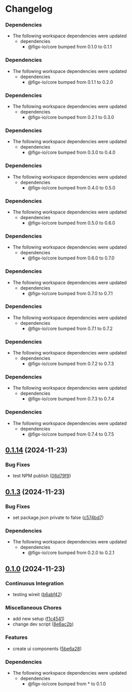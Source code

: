 # Changelog

### Dependencies

* The following workspace dependencies were updated
  * dependencies
    * @figx-io/core bumped from 0.1.0 to 0.1.1

### Dependencies

* The following workspace dependencies were updated
  * dependencies
    * @figx-io/core bumped from 0.1.1 to 0.2.0

### Dependencies

* The following workspace dependencies were updated
  * dependencies
    * @figx-io/core bumped from 0.2.1 to 0.3.0

### Dependencies

* The following workspace dependencies were updated
  * dependencies
    * @figx-io/core bumped from 0.3.0 to 0.4.0

### Dependencies

* The following workspace dependencies were updated
  * dependencies
    * @figx-io/core bumped from 0.4.0 to 0.5.0

### Dependencies

* The following workspace dependencies were updated
  * dependencies
    * @figx-io/core bumped from 0.5.0 to 0.6.0

### Dependencies

* The following workspace dependencies were updated
  * dependencies
    * @figx-io/core bumped from 0.6.0 to 0.7.0

### Dependencies

* The following workspace dependencies were updated
  * dependencies
    * @figx-io/core bumped from 0.7.0 to 0.7.1

### Dependencies

* The following workspace dependencies were updated
  * dependencies
    * @figx-io/core bumped from 0.7.1 to 0.7.2

### Dependencies

* The following workspace dependencies were updated
  * dependencies
    * @figx-io/core bumped from 0.7.2 to 0.7.3

### Dependencies

* The following workspace dependencies were updated
  * dependencies
    * @figx-io/core bumped from 0.7.3 to 0.7.4

### Dependencies

* The following workspace dependencies were updated
  * dependencies
    * @figx-io/core bumped from 0.7.4 to 0.7.5

## [0.1.14](https://github.com/figx-io/figx-io/compare/ui-v0.1.13...ui-v0.1.14) (2024-11-23)


### Bug Fixes

* test NPM publish ([06d79f9](https://github.com/figx-io/figx-io/commit/06d79f9d053ff99dc73f52c8b5143a2df5b04336))

## [0.1.3](https://github.com/figx-io/figx-io/compare/ui-v0.1.2...ui-v0.1.3) (2024-11-23)


### Bug Fixes

* set package.json private to false ([c574bd7](https://github.com/figx-io/figx-io/commit/c574bd71e33900631c8cb2af71966442a80e3b79))


### Dependencies

* The following workspace dependencies were updated
  * dependencies
    * @figx-io/core bumped from 0.2.0 to 0.2.1

## [0.1.0](https://github.com/figx-io/figx-io/compare/ui-v0.0.1...ui-v0.1.0) (2024-11-23)


### Continuous Integration

* testing wireit ([b6abf42](https://github.com/figx-io/figx-io/commit/b6abf42ba9ffe50929f6cf3f9580f10842a0205a))


### Miscellaneous Chores

* add new setup ([f1c4541](https://github.com/figx-io/figx-io/commit/f1c4541966f5ebb4e26be926d91baeef991d7065))
* change dev script ([8e6ac2b](https://github.com/figx-io/figx-io/commit/8e6ac2b72f23dae3c14553e619e8fdfc286131a4))


### Features

* create ui components ([5be6a28](https://github.com/figx-io/figx-io/commit/5be6a28ce003056edcaf0045f6d327fd43645491))


### Dependencies

* The following workspace dependencies were updated
  * dependencies
    * @figx-io/core bumped from * to 0.1.0
